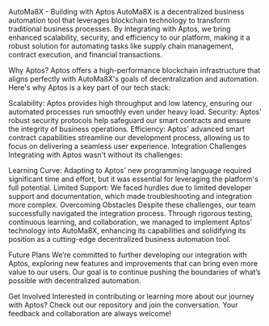 AutoMa8X - Building with Aptos
AutoMa8X is a decentralized business automation tool that leverages blockchain technology to transform traditional business processes. By integrating with Aptos, we bring enhanced scalability, security, and efficiency to our platform, making it a robust solution for automating tasks like supply chain management, contract execution, and financial transactions.

Why Aptos?
Aptos offers a high-performance blockchain infrastructure that aligns perfectly with AutoMa8X's goals of decentralization and automation. Here's why Aptos is a key part of our tech stack:

Scalability: Aptos provides high throughput and low latency, ensuring our automated processes run smoothly even under heavy load.
Security: Aptos’ robust security protocols help safeguard our smart contracts and ensure the integrity of business operations.
Efficiency: Aptos’ advanced smart contract capabilities streamline our development process, allowing us to focus on delivering a seamless user experience.
Integration Challenges
Integrating with Aptos wasn't without its challenges:

Learning Curve: Adapting to Aptos' new programming language required significant time and effort, but it was essential for leveraging the platform's full potential.
Limited Support: We faced hurdles due to limited developer support and documentation, which made troubleshooting and integration more complex.
Overcoming Obstacles
Despite these challenges, our team successfully navigated the integration process. Through rigorous testing, continuous learning, and collaboration, we managed to implement Aptos' technology into AutoMa8X, enhancing its capabilities and solidifying its position as a cutting-edge decentralized business automation tool.

Future Plans
We’re committed to further developing our integration with Aptos, exploring new features and improvements that can bring even more value to our users. Our goal is to continue pushing the boundaries of what’s possible with decentralized automation.

Get Involved
Interested in contributing or learning more about our journey with Aptos? Check out our repository and join the conversation. Your feedback and collaboration are always welcome!
